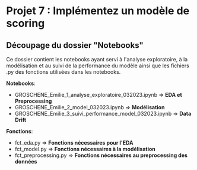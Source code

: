 # Projet 7 : Implémentez un modèle de scoring

## Découpage du dossier "Notebooks"

Ce dossier contient les notebooks ayant servi à l'analyse exploratoire, à la modélisation et au suivi de la performance 
du modèle ainsi que les fichiers .py des fonctions utilisées dans les notebooks.

**Notebooks**:
- GROSCHENE_Emilie_1_analyse_exploratoire_032023.ipynb => **EDA et Preprocessing**
- GROSCHENE_Emilie_2_model_032023.ipynb => **Modélisation**
- GROSCHENE_Emilie_3_suivi_performance_model_032023.ipynb => **Data Drift**

**Fonctions**:
- fct_eda.py => **Fonctions nécessaires pour l'EDA**
- fct_model.py => **Fonctions nécessaires à la modélisation**
- fct_preprocessing.py => **Fonctions nécessaires au preprocessing des données**